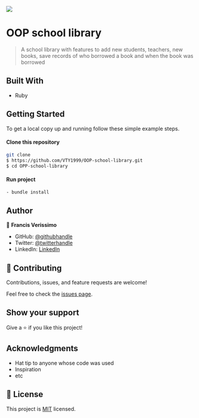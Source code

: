 ![](https://img.shields.io/badge/Microverse-blueviolet)

# OOP school library

> A school library with features to add new students, teachers, new books, save records of who borrowed a book and when the book was borrowed


## Built With

- Ruby

## Getting Started

To get a local copy up and running follow these simple example steps.

#### Clone this repository

```bash
git clone
$ https://github.com/VTY1999/OOP-school-library.git
$ cd OPP-school-library
```

#### Run project

```bash
- bundle install
```


## Author

👤 **Francis Verissimo**

- GitHub: [@githubhandle](https://github.com/VTY1999)
- Twitter: [@twitterhandle](https://twitter.com/verissimoty?s=09)
- LinkedIn: [LinkedIn](https://www.linkedin.com/in/francis-o-verissimo/)

## 🤝 Contributing

Contributions, issues, and feature requests are welcome!

Feel free to check the [issues page](../../issues/).

## Show your support

Give a ⭐️ if you like this project!

## Acknowledgments

- Hat tip to anyone whose code was used
- Inspiration
- etc

## 📝 License

This project is [MIT](./LICENSE) licensed.
